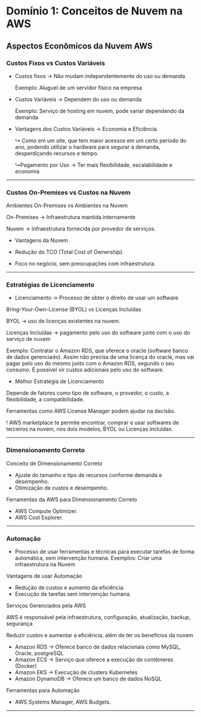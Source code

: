 # Domínio 1: Conceitos de Nuvem na AWS

## Aspectos Econômicos da Nuvem AWS

### **Custos Fixos vs Custos Variáveis**

- Custos fixos → Não mudam independentemente do uso ou demanda

  Exemplo: Aluguel de um servidor físico na empresa

- Custos Variáveis → Dependem do uso ou demanda

  Exemplo: Serviço de hosting em nuvem, pode variar dependendo da demanda

- Vantagens dos Custos Variáveis → Economia e Eficiência. 

  ↳ Como em um site, que tem maior acessos em um certo período do ano, podendo utilizar o hardware para segurar a demanda, desperdiçando recursos e tempo.
  
  ↳Pagamento por Uso → Ter mais flexibilidade, escalabilidade e economia

<hr>

### **Custos On-Premises vs Custos na Nuvem**

Ambientes On-Premises vs Ambientes na Nuvem

On-Premises → Infraestrutura mantida internamente

Nuvem → infraestrutura fornecida por provedor de serviços.

- Vantagens da Nuvem

- Redução do TCO (Total Cost of Ownership).
- Foco no negócio, sem preocupações com infraestrutura.

<hr>

### **Estratégias de Licenciamento**

- Licenciamento → Processo de obter o direito de usar um software

Bring-Your-Own-License (BYOL) vs Licenças Incluídas

BYOL → uso de licenças existentes na nuvem.

Licenças Incluídas → pagamento pelo uso do software junto com o uso do serviço de nuvem

  Exemplo: Contratar o Amazon RDS, que oferece o oracle (software banco de dados gerenciado). Assim não precisa de uma licença do oracle, mas vai pagar pelo uso do mesmo junto com o Amazon RDS, segundo o seu consumo. É possível vir custos adicionais pelo uso do software.

- Melhor Estratégia de Licenciamento

Depende de fatores como tipo de software, o provedor, o custo, a flexibilidade, a compatibilidade.

Ferramentas como AWS License Manager podem ajudar na decisão.

  ! AWS marketplace te permite encontrar, comprar e usar softwares de terceiros na nuvem, nos dois modelos, BYOL ou Licenças incluídas.

---

### **Dimensionamento Correto**

Conceito de Dimensionamento Correto

- Ajuste do tamanho e tipo de recursos conforme demanda e desempenho.
- Otimização de custos e desempenho.

Ferramentas da AWS para Dimensionamento Correto

- AWS Compute Optimizer.
- AWS Cost Explorer.

<hr>

### **Automação**

- Processo de usar ferramentas e técnicas para executar tarefas de forma automática, sem intervenção humana.
  Exemplos: Criar uma infraestrutura na Nuvem

Vantagens de usar Automação

- Redução de custos e aumento da eficiência.
- Execução de tarefas sem intervenção humana.

Serviços Gerenciados pela AWS

AWS é responsável pela infraestrutura, configuração, atualização, backup, segurança

Reduzir custos e aumentar a eficiência, além de ter os benefícios da nuvem

- Amazon RDS → Oferece banco de dados relacionais como MySQL, Oracle, postgreSQL
- Amazon ECS → Serviço que oferece a execução de contêineres (Docker)
- Amazon EKS → Execução de clusters Kubernetes
- Amazon DynamoDB → Oferece um banco de dados NoSQL

Ferramentas para Automação

- AWS Systems Manager, AWS Budgets.

<hr>

